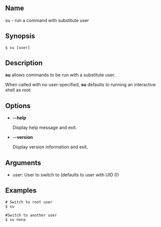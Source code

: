 ## Name

su - run a command with substitute user

## Synopsis

```
$ su [user]
```

## Description

**su** allows commands to be run with a substitute user.

When called with no user-specified, **su** defaults to running an interactive shell as *root*. 

## Options

- **--help**

  Display help message and exit.

- **--version**

  Display version information and exit.

## Arguments

- user: User to switch to (defaults to user with UID 0)

## Examples

```
# Switch to root user
$ su

#Switch to another user
$ su nona

```

